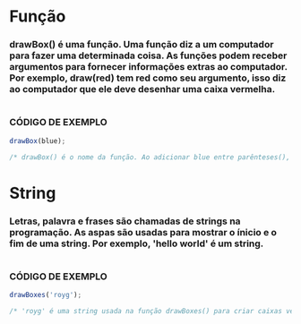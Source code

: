 # Função
### drawBox() é uma função. Uma função diz a um computador para fazer uma determinada coisa. As funções podem receber argumentos para fornecer informações extras ao computador. Por exemplo, draw(red) tem red como seu argumento, isso diz ao computador que ele deve desenhar uma caixa vermelha.

#

### <strong>CÓDIGO DE EXEMPLO</strong>
```javascript
drawBox(blue);

/* drawBox() é o nome da função. Ao adicionar blue entre parênteses(), você está chamando a função com argumento blue. Este código criar uma caixa azul. */
```

# String
### Letras, palavra e frases são chamadas de strings na programação. As aspas são usadas para mostrar o ínicio e o fim de uma string. Por exemplo, 'hello world' é um string.
#
### <strong>CÓDIGO DE EXEMPLO</strong>
```javascript
drawBoxes('royg');

/* 'royg' é uma string usada na função drawBoxes() para criar caixas vermelhas, laranja, amarela e verdes. */
```